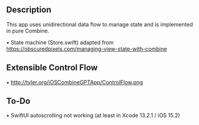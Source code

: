 ## Description

This app uses unidirectional data flow to manage state and is implemented in pure Combine.

• State machine (Store.swift) adapted from https://obscuredpixels.com/managing-view-state-with-combine

## Extensible Control Flow

• http://tyler.org/iOSCombineGPTApp/ControlFlow.png
  
## To-Do

• SwiftUI autoscrolling not working (at least in Xcode 13.2.1 / iOS 15.2)
